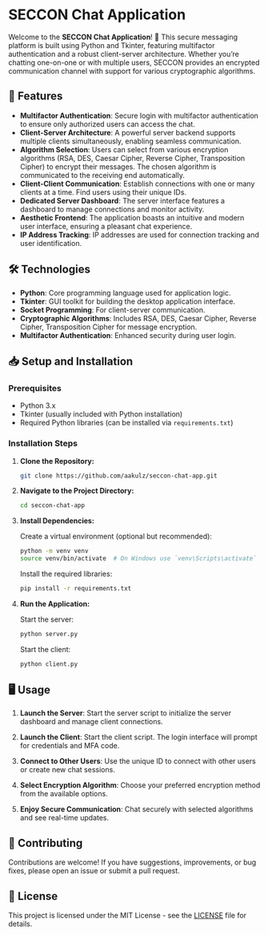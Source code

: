 # SECCON Chat Application

Welcome to the **SECCON Chat Application**! 🚀 This secure messaging platform is built using Python and Tkinter, featuring multifactor authentication and a robust client-server architecture. Whether you’re chatting one-on-one or with multiple users, SECCON provides an encrypted communication channel with support for various cryptographic algorithms.

## 🌟 Features

- **Multifactor Authentication**: Secure login with multifactor authentication to ensure only authorized users can access the chat.
- **Client-Server Architecture**: A powerful server backend supports multiple clients simultaneously, enabling seamless communication.
- **Algorithm Selection**: Users can select from various encryption algorithms (RSA, DES, Caesar Cipher, Reverse Cipher, Transposition Cipher) to encrypt their messages. The chosen algorithm is communicated to the receiving end automatically.
- **Client-Client Communication**: Establish connections with one or many clients at a time. Find users using their unique IDs.
- **Dedicated Server Dashboard**: The server interface features a dashboard to manage connections and monitor activity.
- **Aesthetic Frontend**: The application boasts an intuitive and modern user interface, ensuring a pleasant chat experience.
- **IP Address Tracking**: IP addresses are used for connection tracking and user identification.

## 🛠️ Technologies

- **Python**: Core programming language used for application logic.
- **Tkinter**: GUI toolkit for building the desktop application interface.
- **Socket Programming**: For client-server communication.
- **Cryptographic Algorithms**: Includes RSA, DES, Caesar Cipher, Reverse Cipher, Transposition Cipher for message encryption.
- **Multifactor Authentication**: Enhanced security during user login.

## 📥 Setup and Installation

### Prerequisites

- Python 3.x
- Tkinter (usually included with Python installation)
- Required Python libraries (can be installed via `requirements.txt`)

### Installation Steps

1. **Clone the Repository:**

    ```bash
    git clone https://github.com/aakulz/seccon-chat-app.git
    ```

2. **Navigate to the Project Directory:**

    ```bash
    cd seccon-chat-app
    ```

3. **Install Dependencies:**

    Create a virtual environment (optional but recommended):

    ```bash
    python -m venv venv
    source venv/bin/activate  # On Windows use `venv\Scripts\activate`
    ```

    Install the required libraries:

    ```bash
    pip install -r requirements.txt
    ```

4. **Run the Application:**

    Start the server:

    ```bash
    python server.py
    ```

    Start the client:

    ```bash
    python client.py
    ```

## 🖥️ Usage

1. **Launch the Server**: Start the server script to initialize the server dashboard and manage client connections.

2. **Launch the Client**: Start the client script. The login interface will prompt for credentials and MFA code.

3. **Connect to Other Users**: Use the unique ID to connect with other users or create new chat sessions.

4. **Select Encryption Algorithm**: Choose your preferred encryption method from the available options.

5. **Enjoy Secure Communication**: Chat securely with selected algorithms and see real-time updates.


## 🤝 Contributing

Contributions are welcome! If you have suggestions, improvements, or bug fixes, please open an issue or submit a pull request.

## 📝 License

This project is licensed under the MIT License - see the [LICENSE](LICENSE) file for details.

